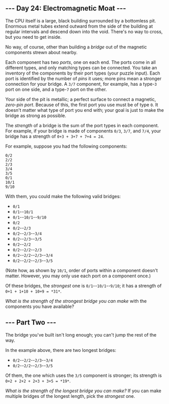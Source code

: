 --- Day 24: Electromagnetic Moat ---
------------------------------------

The CPU itself is a large, black building surrounded by a bottomless pit. Enormous metal tubes extend outward from the side of the building at regular intervals and descend down into the void. There's no way to cross, but you need to get inside.


No way, of course, other than building a *bridge* out of the magnetic components strewn about nearby.


Each component has two *ports*, one on each end. The ports come in all different types, and only matching types can be connected. You take an inventory of the components by their port types (your puzzle input). Each port is identified by the number of *pins* it uses; more pins mean a stronger connection for your bridge. A `3/7` component, for example, has a type-`3` port on one side, and a type-`7` port on the other.


Your side of the pit is metallic; a perfect surface to connect a magnetic, *zero-pin port*. Because of this, the first port you use must be of type `0`. It doesn't matter what type of port you end with; your goal is just to make the bridge as strong as possible.


The *strength* of a bridge is the sum of the port types in each component. For example, if your bridge is made of components `0/3`, `3/7`, and `7/4`, your bridge has a strength of `0+3 + 3+7 + 7+4 = 24`.


For example, suppose you had the following components:



```
0/2
2/2
2/3
3/4
3/5
0/1
10/1
9/10

```

With them, you could make the following valid bridges:


* `0/1`
* `0/1`--`10/1`
* `0/1`--`10/1`--`9/10`
* `0/2`
* `0/2`--`2/3`
* `0/2`--`2/3`--`3/4`
* `0/2`--`2/3`--`3/5`
* `0/2`--`2/2`
* `0/2`--`2/2`--`2/3`
* `0/2`--`2/2`--`2/3`--`3/4`
* `0/2`--`2/2`--`2/3`--`3/5`


(Note how, as shown by `10/1`, order of ports within a component doesn't matter. However, you may only use each port on a component once.)


Of these bridges, the *strongest* one is `0/1`--`10/1`--`9/10`; it has a strength of `0+1 + 1+10 + 10+9 = *31*`.


*What is the strength of the strongest bridge you can make* with the components you have available?


--- Part Two ---
----------------

The bridge you've built isn't long enough; you can't jump the rest of the way.


In the example above, there are two longest bridges:


* `0/2`--`2/2`--`2/3`--`3/4`
* `0/2`--`2/2`--`2/3`--`3/5`


Of them, the one which uses the `3/5` component is stronger; its strength is `0+2 + 2+2 + 2+3 + 3+5 = *19*`.


*What is the strength of the longest bridge you can make?* If you can make multiple bridges of the longest length, pick the *strongest* one.


